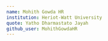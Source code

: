 ```yaml
---
name: Mohith Gowda HR
institution: Heriot-Watt University
quote: Yatho Dharmastato Jayah
github_user: MohithGowdaHR 
---
```

